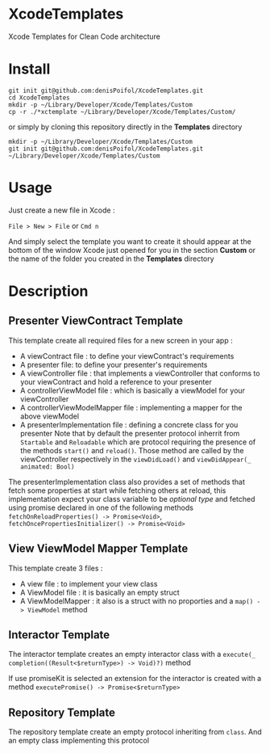 # XcodeTemplates
Xcode Templates for Clean Code architecture

# Install

```
git init git@github.com:denisPoifol/XcodeTemplates.git
cd XcodeTemplates
mkdir -p ~/Library/Developer/Xcode/Templates/Custom
cp -r ./*xctemplate ~/Library/Developer/Xcode/Templates/Custom/
```
or simply by cloning this repository directly in the **Templates** directory

```
mkdir -p ~/Library/Developer/Xcode/Templates/Custom
git init git@github.com:denisPoifol/XcodeTemplates.git ~/Library/Developer/Xcode/Templates/Custom
```

# Usage

Just create a new file in Xcode :

`File > New > File` or `Cmd n`

And simply select the template you want to create it should appear at the bottom of the window Xcode just opened for you in the section **Custom** or the name of the folder you created in the **Templates** directory

# Description

## Presenter ViewContract Template

This template create all required files for a new screen in your app :
* A viewContract file : to define your viewContract's requirements
* A presenter file: to define your presenter's requirements
* A viewController file : that implements a viewController that conforms to your viewContract and hold a reference to your presenter
* A controllerViewModel file : which is basically a viewModel for your viewController
* A controllerViewModelMapper file : implementing a mapper for the above viewModel
* A presenterImplementation file : defining a concrete class for you presenter
Note that by default the presenter protocol inherrit from `Startable` and `Reloadable` which are protocol requiring the presence of the methods `start()` and `reload()`. Those method are called by the viewController respectively in the `viewDidLoad()` and `viewDidAppear(_ animated: Bool)`

The presenterImplementation class also provides a set of methods that fetch some properties at start while fetching others at reload, this implementation expect your class variable to be *optional type* and fetched using promise declared in one of the following methods `fetchOnReloadProperties() -> Promise<Void>`, `fetchOncePropertiesInitializer() -> Promise<Void>`

## View ViewModel Mapper Template

This template create 3 files :
* A view file : to implement your view class
* A ViewModel file : it is basically an empty struct
* A ViewModelMapper : it also is a struct with no proporties and a `map() -> ViewModel` method

## Interactor Template

The interactor template creates an empty interactor class with a `execute(_ completion((Result<$returnType>) -> Void)?)` method

If use promiseKit is selected an extension for the interactor is created with a method `executePromise() -> Promise<$returnType>`

## Repository Template

The repository template create an empty protocol inheriting from `class`.
And an empty class implementing this protocol
